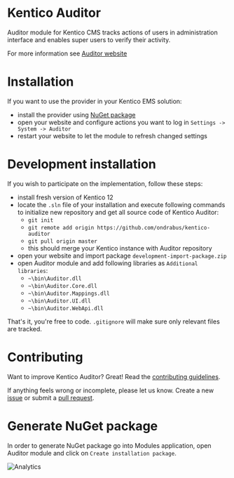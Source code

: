 # Kentico Auditor

Auditor module for Kentico CMS tracks actions of users in administration interface and enables super users to verify their activity.

For more information see [Auditor website](https://ondrabus.github.io/kentico-auditor)

# Installation
If you want to use the provider in your Kentico EMS solution:
* install the provider using [NuGet package](https://github.com/ondrabus/kentico-auditor/blob/master/kentico-auditor.12.0.0.nupkg)
* open your website and configure actions you want to log in `Settings -> System -> Auditor`
* restart your website to let the module to refresh changed settings

# Development installation
If you wish to participate on the implementation, follow these steps:
* install fresh version of Kentico 12
* locate the `.sln` file of your installation and execute following commands to initialize new repository and get all source code of Kentico Auditor:
	* `git init`
	* `git remote add origin https://github.com/ondrabus/kentico-auditor`
	* `git pull origin master`
	* this should merge your Kentico instance with Auditor repository
* open your website and import package `development-import-package.zip`
* open Auditor module and add following libraries as `Additional libraries`:
	* `~\bin\Auditor.dll`
	* `~\bin\Auditor.Core.dll`
	* `~\bin\Auditor.Mappings.dll`
	* `~\bin\Auditor.UI.dll`
	* `~\bin\Auditor.WebApi.dll`

That's it, you're free to code. `.gitignore` will make sure only relevant files are tracked.

# Contributing
Want to improve Kentico Auditor? Great! Read the [contributing guidelines](https://github.com/ondrabus/kentico-auditor/blob/master/CONTRIBUTING.md).

If anything feels wrong or incomplete, please let us know. Create a new [issue](https://github.com/ondrabus/kentico-auditor/issues/new) or submit a [pull request](https://help.github.com/articles/using-pull-requests/).

# Generate NuGet package
In order to generate NuGet package go into Modules application, open Auditor module and click on `Create installation package`.

![Analytics](https://kentico-ga-beacon.azurewebsites.net/api/UA-69014260-4/ondrabus/kentico-auditor?pixel)
